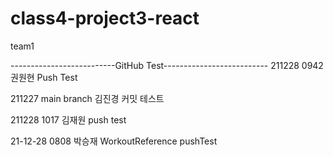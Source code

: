 # class4-project3-react
team1


--------------------------GitHub Test--------------------------
211228 0942 권원현 Push Test

211227 main branch 김진경 커밋 테스트

211228 1017 김재원 push test

21-12-28 0808 박승재 WorkoutReference pushTest
